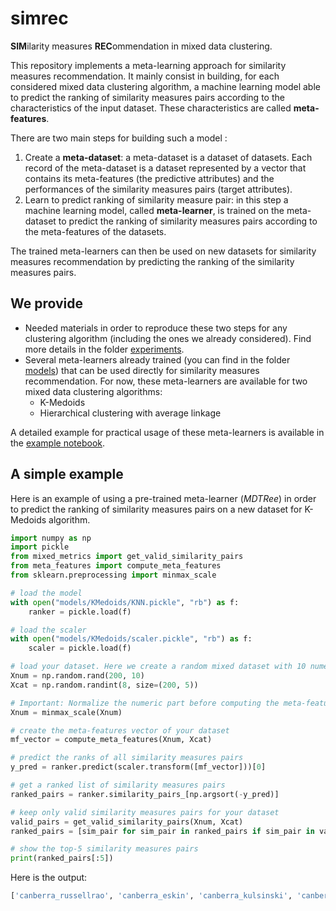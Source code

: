 # simrec
**SIM**ilarity measures **REC**ommendation in mixed data clustering.

This repository implements a meta-learning approach for similarity measures recommendation. It mainly consist in building, for each considered mixed data clustering algorithm, a machine learning model able to predict the ranking of similarity measures pairs according to the characteristics of the input dataset. These characteristics are called **meta-features**. 

There are two main steps for building such a model :

1. Create a **meta-dataset**: a meta-dataset is a dataset of datasets. Each record of the meta-dataset is a dataset represented by a vector that contains its meta-features (the predictive attributes) and the performances of the similarity measures pairs (target attributes).
2. Learn to predict ranking of similarity measure pair: in this step a machine learning model, called **meta-learner**, is trained on the meta-dataset to predict the ranking of similarity measures pairs according to the meta-features of the datasets.

The trained meta-learners can then be used on new datasets for similarity measures recommendation by predicting the ranking of the similarity measures pairs.

## We provide

- Needed materials in order to reproduce these two steps for any clustering algorithm (including the ones we already considered). Find more details in the folder [experiments](experiments/).
- Several meta-learners already trained (you can find in the folder [models](models/)) that can be used directly for similarity measures recommendation. For now, these meta-learners are available for two mixed data clustering algorithms:
    - K-Medoids
    - Hierarchical clustering with average linkage

A detailed example for practical usage of these meta-learners is available in the [example notebook](example.ipynb).

## A simple example
Here is an example of using a pre-trained meta-learner (_MDTRee_) in order to predict the ranking of similarity measures pairs on a new dataset for K-Medoids algorithm.

``` python
import numpy as np
import pickle
from mixed_metrics import get_valid_similarity_pairs
from meta_features import compute_meta_features
from sklearn.preprocessing import minmax_scale

# load the model
with open("models/KMedoids/KNN.pickle", "rb") as f:
    ranker = pickle.load(f)

# load the scaler
with open("models/KMedoids/scaler.pickle", "rb") as f:
    scaler = pickle.load(f)

# load your dataset. Here we create a random mixed dataset with 10 numeric attributes and 5 categorical attributes
Xnum = np.random.rand(200, 10)
Xcat = np.random.randint(8, size=(200, 5))

# Important: Normalize the numeric part before computing the meta-features or performing clustering
Xnum = minmax_scale(Xnum)

# create the meta-features vector of your dataset
mf_vector = compute_meta_features(Xnum, Xcat)

# predict the ranks of all similarity measures pairs
y_pred = ranker.predict(scaler.transform([mf_vector]))[0]

# get a ranked list of similarity measures pairs
ranked_pairs = ranker.similarity_pairs_[np.argsort(-y_pred)]

# keep only valid similarity measures pairs for your dataset
valid_pairs = get_valid_similarity_pairs(Xnum, Xcat)
ranked_pairs = [sim_pair for sim_pair in ranked_pairs if sim_pair in valid_pairs]

# show the top-5 similarity measures pairs
print(ranked_pairs[:5])
```

Here is the output:

``` python
['canberra_russellrao', 'canberra_eskin', 'canberra_kulsinski', 'canberra_hamming', 'canberra_dice']
```
